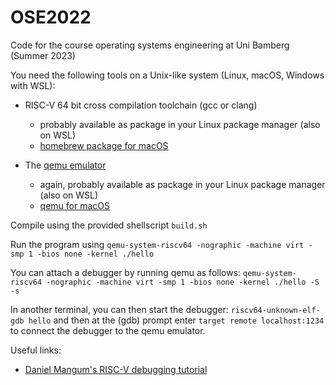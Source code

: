# OSE2022
Code for the course operating systems engineering at Uni Bamberg (Summer 2023)

You need the following tools on a Unix-like system (Linux, macOS, Windows with WSL):

- RISC-V 64 bit cross compilation toolchain (gcc or clang)
  - probably available as package in your Linux package manager (also on WSL)
  - [homebrew package for macOS](https://github.com/riscv-software-src/homebrew-riscv)

- The [qemu emulator](https://www.qemu.org)
  - again, probably available as package in your Linux package manager (also on WSL)
  - [qemu for macOS](https://wiki.qemu.org/Hosts/Mac)
  
Compile using the provided shellscript `build.sh`

Run the program using `qemu-system-riscv64 -nographic -machine virt -smp 1 -bios none -kernel ./hello`

You can attach a debugger by running qemu as follows:
`qemu-system-riscv64 -nographic -machine virt -smp 1 -bios none -kernel ./hello -S -s`

In another terminal, you can then start the debugger:
`riscv64-unknown-elf-gdb hello` 
and then at the (gdb) prompt enter
`target remote localhost:1234`
to connect the debugger to the qemu emulator.

Useful links:

- [Daniel Mangum's RISC-V debugging tutorial](https://danielmangum.com/posts/risc-v-bytes-qemu-gdb/)

